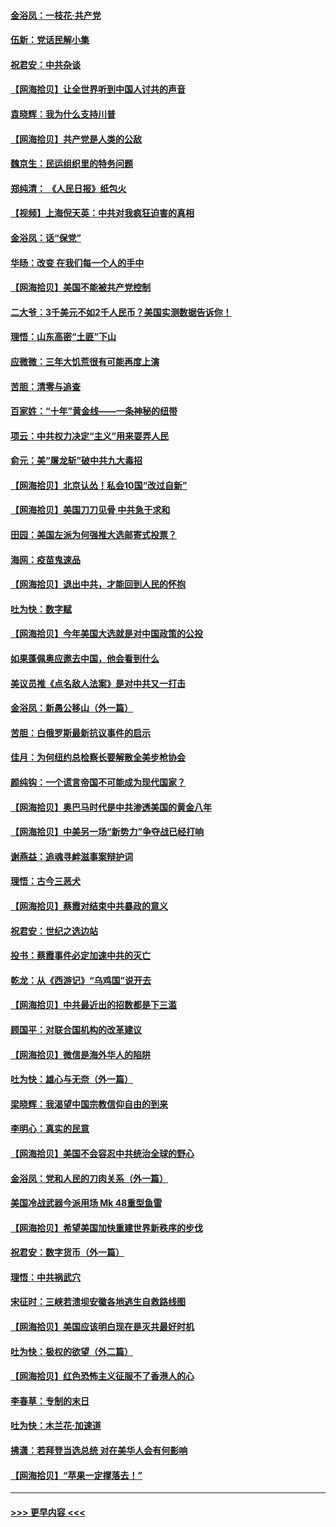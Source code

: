 #### [金浴凤：一枝花·共产党](../pages/nsc993/n12368757.md?t=09010351) 
#### [伍新：党话民解小集](../pages/nsc993/n12366907.md?t=09010351) 
#### [祝君安：中共杂谈](../pages/nsc993/n12366076.md?t=09010351) 
#### [【网海拾贝】让全世界听到中国人讨共的声音](../pages/nsc993/n12365569.md?t=09010351) 
#### [袁晓辉：我为什么支持川普](../pages/nsc993/n12362670.md?t=09010351) 
#### [【网海拾贝】共产党是人类的公敌](../pages/nsc993/n12363182.md?t=09010351) 
#### [魏京生：民运组织里的特务问题](../pages/nsc993/n12363010.md?t=09010351) 
#### [郑纯清： 《人民日报》纸包火](../pages/nsc993/n12362706.md?t=09010351) 
#### [【视频】上海倪天英：中共对我疯狂迫害的真相](../pages/nsc993/n12356341.md?t=09010351) 
#### [金浴凤：话“保党”](../pages/nsc993/n12361867.md?t=09010351) 
#### [华旸：改变 在我们每一个人的手中](../pages/nsc993/n12361774.md?t=09010351) 
#### [【网海拾贝】美国不能被共产党控制](../pages/nsc993/n12360271.md?t=09010351) 
#### [二大爷：3千美元不如2千人民币？美国实测数据告诉你！](../pages/nsc993/n12358563.md?t=09010351) 
#### [理悟：山东高密“土匪”下山](../pages/nsc993/n12358535.md?t=09010351) 
#### [应微微：三年大饥荒很有可能再度上演](../pages/nsc993/n12358523.md?t=09010351) 
#### [苦胆：清零与追查](../pages/nsc993/n12358501.md?t=09010351) 
#### [百家姓：“十年”黄金线——一条神秘的纽带](../pages/nsc993/n12358319.md?t=09010351) 
#### [项云：中共权力决定“主义”用来耍弄人民](../pages/nsc993/n12358172.md?t=09010351) 
#### [俞元：美“屠龙斩”破中共九大毒招](../pages/nsc993/n12357822.md?t=09010351) 
#### [【网海拾贝】北京认怂！私会10国“改过自新”](../pages/nsc993/n12357784.md?t=09010351) 
#### [【网海拾贝】美国刀刀见骨 中共急于求和](../pages/nsc993/n12355511.md?t=09010351) 
#### [田园：美国左派为何强推大选邮寄式投票？](../pages/nsc993/n12352963.md?t=09010351) 
#### [海网：疫苗鬼速品](../pages/nsc993/n12354438.md?t=09010351) 
#### [【网海拾贝】退出中共，才能回到人民的怀抱](../pages/nsc993/n12352634.md?t=09010351) 
#### [吐为快：数字赋](../pages/nsc993/n12352317.md?t=09010351) 
#### [【网海拾贝】今年美国大选就是对中国政策的公投](../pages/nsc993/n12350973.md?t=09010351) 
#### [如果蓬佩奥应邀去中国，他会看到什么](../pages/nsc993/n12350945.md?t=09010351) 
#### [美议员推《点名敌人法案》是对中共又一打击](../pages/nsc993/n12350765.md?t=09010351) 
#### [金浴凤：新愚公移山（外一篇）](../pages/nsc993/n12350253.md?t=09010351) 
#### [苦胆：白俄罗斯最新抗议事件的启示](../pages/nsc993/n12349989.md?t=09010351) 
#### [佳月：为何纽约总检察长要解散全美步枪协会](../pages/nsc993/n12349939.md?t=09010351) 
#### [颜纯钩：一个谎言帝国不可能成为现代国家？](../pages/nsc993/n12349898.md?t=09010351) 
#### [【网海拾贝】奥巴马时代是中共渗透美国的黄金八年](../pages/nsc993/n12349284.md?t=09010351) 
#### [【网海拾贝】中美另一场“新势力”争夺战已经打响](../pages/nsc993/n12346998.md?t=09010351) 
#### [谢燕益：追魂寻衅滋事案辩护词](../pages/nsc993/n12346892.md?t=09010351) 
#### [理悟：古今三恶犬](../pages/nsc993/n12345190.md?t=09010351) 
#### [【网海拾贝】蔡霞对结束中共暴政的意义](../pages/nsc993/n12344263.md?t=09010351) 
#### [祝君安：世纪之选边站](../pages/nsc993/n12342382.md?t=09010351) 
#### [投书：蔡霞事件必定加速中共的灭亡](../pages/nsc993/n12341881.md?t=09010351) 
#### [乾龙：从《西游记》“乌鸡国”说开去](../pages/nsc993/n12341690.md?t=09010351) 
#### [【网海拾贝】中共最近出的招数都是下三滥](../pages/nsc993/n12341593.md?t=09010351) 
#### [顾国平：对联合国机构的改革建议](../pages/nsc993/n12339928.md?t=09010351) 
#### [【网海拾贝】微信是海外华人的陷阱](../pages/nsc993/n12338868.md?t=09010351) 
#### [吐为快：雄心与无奈（外一篇）](../pages/nsc993/n12338132.md?t=09010351) 
#### [梁晓辉：我渴望中国宗教信仰自由的到来](../pages/nsc993/n12336657.md?t=09010351) 
#### [李明心：真实的民意](../pages/nsc993/n12336089.md?t=09010351) 
#### [【网海拾贝】美国不会容忍中共统治全球的野心](../pages/nsc993/n12336063.md?t=09010351) 
#### [金浴凤：党和人民的刀肉关系（外一篇）](../pages/nsc993/n12335834.md?t=09010351) 
#### [美国冷战武器今派用场 Mk 48重型鱼雷](../pages/nsc993/n12335354.md?t=09010351) 
#### [【网海拾贝】希望美国加快重建世界新秩序的步伐](../pages/nsc993/n12334224.md?t=09010351) 
#### [祝君安：数字货币（外一篇）](../pages/nsc993/n12334186.md?t=09010351) 
#### [理悟：中共祸武穴](../pages/nsc993/n12333962.md?t=09010351) 
#### [宋征时：三峡若溃坝安徽各地逃生自救路线图](../pages/nsc993/n12332450.md?t=09010351) 
#### [【网海拾贝】美国应该明白现在是灭共最好时机](../pages/nsc993/n12332313.md?t=09010351) 
#### [吐为快：极权的欲望（外二篇）](../pages/nsc993/n12332089.md?t=09010351) 
#### [【网海拾贝】红色恐怖主义征服不了香港人的心](../pages/nsc993/n12329296.md?t=09010351) 
#### [李春草：专制的末日](../pages/nsc993/n12329079.md?t=09010351) 
#### [吐为快：木兰花‧加速道](../pages/nsc993/n12327366.md?t=09010351) 
#### [拂潇：若拜登当选总统 对在美华人会有何影响](../pages/nsc993/n12295996.md?t=09010351) 
#### [【网海拾贝】“苹果一定撑落去！”](../pages/nsc993/n12326784.md?t=09010351) 

----
#### [ >>> 更早内容 <<< ](../indexes/nsc993-earlier.md)
